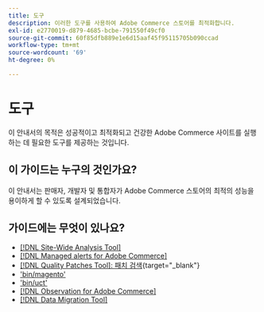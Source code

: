 ```yaml
---
title: 도구
description: 이러한 도구를 사용하여 Adobe Commerce 스토어를 최적화합니다.
exl-id: e2770019-d879-4685-bcbe-791550f49cf0
source-git-commit: 60f85dfb889e1e6d15aaf45f95115705b090ccad
workflow-type: tm+mt
source-wordcount: '69'
ht-degree: 0%

---
```


# 도구

이 안내서의 목적은 성공적이고 최적화되고 건강한 Adobe Commerce 사이트를 실행하는 데 필요한 도구를 제공하는 것입니다.

## 이 가이드는 누구의 것인가요?

이 안내서는 판매자, 개발자 및 통합자가 Adobe Commerce 스토어의 최적의 성능을 용이하게 할 수 있도록 설계되었습니다.

## 가이드에는 무엇이 있나요?

* [[!DNL Site-Wide Analysis Tool]](../tools/site-wide-analysis-tool/intro.md)
* [[!DNL Managed alerts for Adobe Commerce]](../tools/managed-alerts-for-adobe-commerce/managed-alerts-for-magento-commerce.md)
* [[!DNL Quality Patches Tool]: 패치 검색](https://experienceleague.adobe.com/tools/commerce-quality-patches/index.html?lang=ko){target="_blank"}
* [&#39;bin/magento&#39;](reference/commerce-on-premises.md)
* [&#39;bin/uct&#39;](reference/commerce-on-premises.md)
* [[!DNL Observation for Adobe Commerce]](../tools/observation-for-adobe-commerce/intro.md)
* [[!DNL Data Migration Tool]](data-migration-tool/how-migration-works.md)
